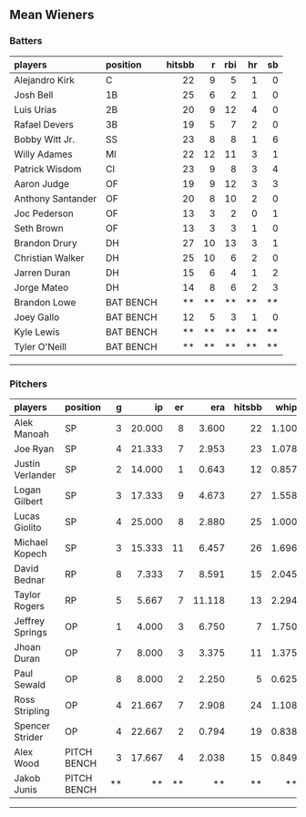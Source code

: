 ## Mean Wieners

### Batters

 
|players           |position  | hitsbb|  r| rbi| hr| sb| 
|:-----------------|:---------|------:|--:|---:|--:|--:| 
|Alejandro Kirk    |C         |     22|  9|   5|  1|  0| 
|Josh Bell         |1B        |     25|  6|   2|  1|  0| 
|Luis Urias        |2B        |     20|  9|  12|  4|  0| 
|Rafael Devers     |3B        |     19|  5|   7|  2|  0| 
|Bobby Witt Jr.    |SS        |     23|  8|   8|  1|  6| 
|Willy Adames      |MI        |     22| 12|  11|  3|  1| 
|Patrick Wisdom    |CI        |     23|  9|   8|  3|  4| 
|Aaron Judge       |OF        |     19|  9|  12|  3|  3| 
|Anthony Santander |OF        |     20|  8|  10|  2|  0| 
|Joc Pederson      |OF        |     13|  3|   2|  0|  1| 
|Seth Brown        |OF        |     13|  3|   3|  1|  0| 
|Brandon Drury     |DH        |     27| 10|  13|  3|  1| 
|Christian Walker  |DH        |     25| 10|   6|  2|  0| 
|Jarren Duran      |DH        |     15|  6|   4|  1|  2| 
|Jorge Mateo       |DH        |     14|  8|   6|  2|  3| 
|Brandon Lowe      |BAT BENCH |     **| **|  **| **| **| 
|Joey Gallo        |BAT BENCH |     12|  5|   3|  1|  0| 
|Kyle Lewis        |BAT BENCH |     **| **|  **| **| **| 
|Tyler O'Neill     |BAT BENCH |     **| **|  **| **| **| 


* * *

### Pitchers

 
|players          |position    |  g|     ip| er|    era| hitsbb|  whip| so|  w| sv| 
|:----------------|:-----------|--:|------:|--:|------:|------:|-----:|--:|--:|--:| 
|Alek Manoah      |SP          |  3| 20.000|  8|  3.600|     22| 1.100| 18|  0|  0| 
|Joe Ryan         |SP          |  4| 21.333|  7|  2.953|     23| 1.078| 14|  1|  0| 
|Justin Verlander |SP          |  2| 14.000|  1|  0.643|     12| 0.857| 14|  2|  0| 
|Logan Gilbert    |SP          |  3| 17.333|  9|  4.673|     27| 1.558| 11|  2|  0| 
|Lucas Giolito    |SP          |  4| 25.000|  8|  2.880|     25| 1.000| 26|  2|  0| 
|Michael Kopech   |SP          |  3| 15.333| 11|  6.457|     26| 1.696| 15|  0|  0| 
|David Bednar     |RP          |  8|  7.333|  7|  8.591|     15| 2.045|  7|  0|  5| 
|Taylor Rogers    |RP          |  5|  5.667|  7| 11.118|     13| 2.294|  7|  0|  2| 
|Jeffrey Springs  |OP          |  1|  4.000|  3|  6.750|      7| 1.750|  5|  0|  0| 
|Jhoan Duran      |OP          |  7|  8.000|  3|  3.375|     11| 1.375|  4|  1|  1| 
|Paul Sewald      |OP          |  8|  8.000|  2|  2.250|      5| 0.625| 15|  0|  6| 
|Ross Stripling   |OP          |  4| 21.667|  7|  2.908|     24| 1.108| 18|  1|  0| 
|Spencer Strider  |OP          |  4| 22.667|  2|  0.794|     19| 0.838| 38|  1|  0| 
|Alex Wood        |PITCH BENCH |  3| 17.667|  4|  2.038|     15| 0.849| 18|  1|  0| 
|Jakob Junis      |PITCH BENCH | **|     **| **|     **|     **|    **| **| **| **| 


* * *


